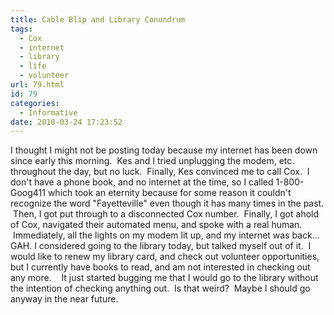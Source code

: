 ```yaml
---
title: Cable Blip and Library Conundrum
tags:
  - Cox
  - internet
  - library
  - life
  - volunteer
url: 79.html
id: 79
categories:
  - Informative
date: 2010-03-24 17:23:52
---
```


I thought I might not be posting today because my internet has been down since early this morning.  Kes and I tried unplugging the modem, etc. throughout the day, but no luck.  Finally, Kes convinced me to call Cox.  I don't have a phone book, and no internet at the time, so I called 1-800-Goog411 which took an eternity because for some reason it couldn't recognize the word "Fayetteville" even though it has many times in the past.  Then, I got put through to a disconnected Cox number.  Finally, I got ahold of Cox, navigated their automated menu, and spoke with a real human.  Immediately, all the lights on my modem lit up, and my internet was back... GAH. I considered going to the library today, but talked myself out of it.  I would like to renew my library card, and check out volunteer opportunities, but I currently have books to read, and am not interested in checking out any more.    It just started bugging me that I would go to the library without the intention of checking anything out.  Is that weird?  Maybe I should go anyway in the near future.